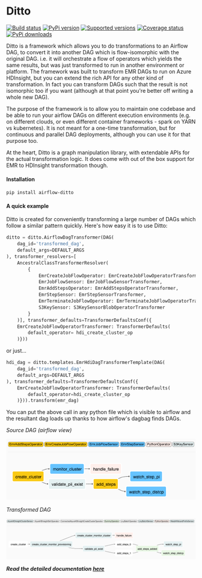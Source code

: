# Ditto

[![Build status](https://travis-ci.com/angadsingh/airflow-ditto.svg?branch=master)](https://travis-ci.com/angadsingh/airflow-ditto)
[![PyPi version](https://img.shields.io/pypi/v/airflow-ditto.svg)](https://pypi.org/project/airflow-ditto)
[![Supported versions](https://img.shields.io/pypi/pyversions/airflow-ditto.svg)](https://pypi.org/project/airflow-ditto)
[![Coverage status](https://codecov.io/github/angadsingh/airflow-ditto/coverage.svg?branch=master)](https://codecov.io/github/angadsingh/airflow-ditto)
[![PyPi downloads](https://img.shields.io/pypi/dm/airflow-ditto?label=pip%20installs)](https://pypistats.org/packages/airflow-ditto)

Ditto is a framework which allows you to do transformations to an Airflow DAG, to convert it into another DAG which is flow-isomorphic with the original DAG. i.e. it will orchestrate a flow of operators which yields the same results, but was just transformed to run in another environment or platform. The framework was built to transform EMR DAGs to run on Azure HDInsight, but you can extend the rich API for any other kind of transformation. In fact you can transform DAGs such that the result is not isomorphic too if you want (although at that point you're better off writing a whole new DAG).

The purpose of the framework is to allow you to maintain one codebase and be able to run your airflow DAGs on different execution environments (e.g. on different clouds, or even different container frameworks - spark on YARN vs kubernetes). It is not meant for a one-time transformation, but for continuous and parallel DAG deployments, although you can use it for that purpose too.

At the heart, Ditto is a graph manipulation library, with extendable APIs for the actual transformation logic. It does come with out of the box support for EMR to HDInsight transformation though.

#### Installation

    pip install airflow-ditto

#### A quick example

Ditto is created for conveniently transforming a large number of DAGs which follow a similar pattern quickly. Here's how easy it is to use Ditto:

```python
ditto = ditto.AirflowDagTransformer(DAG(
    dag_id='transformed_dag',
    default_args=DEFAULT_ARGS
), transformer_resolvers=[
    AncestralClassTransformerResolver(
        {
            EmrCreateJobFlowOperator: EmrCreateJobFlowOperatorTransformer,
            EmrJobFlowSensor: EmrJobFlowSensorTransformer,
            EmrAddStepsOperator: EmrAddStepsOperatorTransformer,
            EmrStepSensor: EmrStepSensorTransformer,
            EmrTerminateJobFlowOperator: EmrTerminateJobFlowOperatorTransformer,
            S3KeySensor: S3KeySensorBlobOperatorTransformer
        }
    )], transformer_defaults=TransformerDefaultsConf({
    EmrCreateJobFlowOperatorTransformer: TransformerDefaults(
        default_operator= hdi_create_cluster_op
    )}))
```

or just...

```python
hdi_dag = ditto.templates.EmrHdiDagTransformerTemplate(DAG(
    dag_id='transformed_dag',
    default_args=DEFAULT_ARGS
), transformer_defaults=TransformerDefaultsConf({
    EmrCreateJobFlowOperatorTransformer: TransformerDefaults(
        default_operator=hdi_create_cluster_op
    )})).transform(emr_dag)
```
 
You can put the above call in any python file which is visible to airflow and the resultant dag loads up thanks to how airflow's dagbag finds DAGs.

*Source DAG* *(airflow view)*

![simple_dag_emr](https://raw.githubusercontent.com/angadsingh/airflow-ditto/master/README.assets/simple_dag_emr.png)

*Transformed DAG*

![simple_dag_hdi](https://raw.githubusercontent.com/angadsingh/airflow-ditto/master/README.assets/simple_dag_hdi.png)


***Read the detailed documentation [here](https://angadsingh.github.io/airflow-ditto/)***